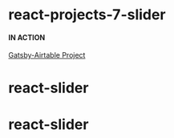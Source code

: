 # react-projects-7-slider

#### IN ACTION

[Gatsby-Airtable Project](https://gatsby-airtable-design-project.netlify.app/)
# react-slider
# react-slider
